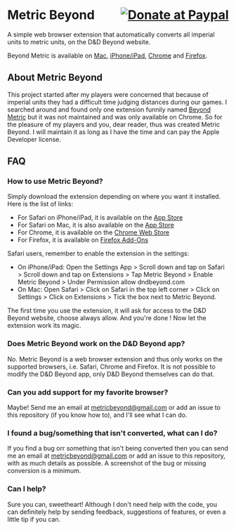 <h1 style="text-align:left;">
    Metric Beyond
    <span style="float:right;">
        <a href = "https://www.paypal.com/donate/?hosted_button_id=GQLQHZZ899N44"><img src = "https://img.shields.io/badge/DONATE-PAYPAL-blue" alt="Donate at Paypal"/> </a>
    </span>
</h1>

A simple web browser extension that automatically converts all imperial units to metric units, on the D&D Beyond website.

Beyond Metric is available on [Mac](https://apps.apple.com/en/app/metric-beyond/id1662124385?l=en), [iPhone/iPad](https://apps.apple.com/fr/app/metric-beyond/id1662124385?l=en), [Chrome](https://chrome.google.com/webstore/detail/metric-beyond/cihnlndlolbobejfmejjnagmohcbklff) and [Firefox](https://addons.mozilla.org/addon/metric-beyond/).

## About Metric Beyond

This project started after my players were concerned that because of imperial units they had a difficult time judging distances during our games. I searched around and found only one extension funnily named [Beyond Metric](https://github.com/bmarian/beyondMetric) but it was not maintained and was only available on Chrome. So for the pleasure of my players and you, dear reader, thus was created Metric Beyond. I will maintain it as long as I have the time and can pay the Apple Developer license.

## FAQ

### How to use Metric Beyond?

Simply download the extension depending on where you want it installed. Here is the list of links:

* For Safari on iPhone/iPad, it is available on the [App Store](https://apps.apple.com/fr/app/metric-beyond/id1662124385?l=en)
* For Safari on Mac, it is also available on the [App Store](https://apps.apple.com/fr/app/metric-beyond/id1662124385?l=en)
* For Chrome, it is available on the [Chrome Web Store](https://chrome.google.com/webstore/detail/metric-beyond/cihnlndlolbobejfmejjnagmohcbklff)
* For Firefox, it is available on [Firefox Add-Ons](https://addons.mozilla.org/addon/metric-beyond/)

Safari users, remember to enable the extension in the settings: 
* On iPhone/iPad: Open the Settings App > Scroll down and tap on Safari > Scroll down and tap on Extensions > Tap Metric Beyond > Enable Metric Beyond > Under Permission allow dndbeyond.com
* On Mac: Open Safari > Click on Safari in the top left corner > Click on Settings > Click on Extensions > Tick the box next to Metric Beyond.

The first time you use the extension, it will ask for access to the D&D Beyond website, choose always allow. And you're done ! Now let the extension work its magic.

### Does Metric Beyond work on the D&D Beyond app?

No. Metric Beyond is a web browser extension and thus only works on the supported browsers, i.e. Safari, Chrome and Firefox. It is not possible to modify the D&D Beyond app, only D&D Beyond themselves can do that.

### Can you add support for my favorite browser?

Maybe! Send me an email at metricbeyond@gmail.com or add an issue to this repository (if you know how to), and I'll see what I can do.

### I found a bug/something that isn't converted, what can I do?

If you find a bug orr something that isn't being converted then you can send me an email at metricbeyond@gmail.com or add an issue to this repository, with as much details as possible. A screenshot of the bug or missing conversion is a minimum.

### Can I help?

Sure you can, sweetheart! Although I don't need help with the code, you can definitely help by sending feedback, suggestions of features, or even a little tip if you can. 
    